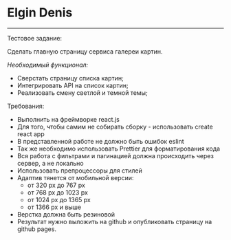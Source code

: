 # Elgin Denis

---
Тестовое задание:

Сделать главную страницу сервиса галереи картин.

_Необходимый функционал:_
- Сверстать страницу списка картин;
- Интегрировать API на список картин;
- Реализовать смену светлой и темной темы;

Требования:
 - Выполнить на фреймворке react.js
 - Для того, чтобы самим не собирать сборку - использовать create react app
 - В представленной работе не должно быть ошибок eslint
 - Так же необходимо использовать Prettier для форматирования кода
 - Вся работа с фильтрами и пагинацией должна происходить через сервер, а не локально
 - Использовать препроцессоры для стилей
 - Адаптив тянется от мобильной версии:
   - от 320 px до 767 px
   - от 768 px до 1023 px
   - от 1024 px до 1365 px
   - от 1366 px и выше
 - Верстка должна быть резиновой
 - Результат нужно выложить на github и опубликовать страницу на github pages.